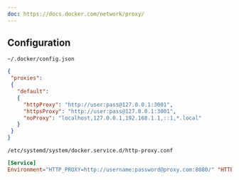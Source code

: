 ```yaml
---
doc: https://docs.docker.com/network/proxy/
---
```


## Configuration

`~/.docker/config.json`

```json
{
 "proxies":
 {
   "default":
   {
     "httpProxy": "http://user:pass@127.0.0.1:3001",
     "httpsProxy": "http://user:pass@127.0.0.1:3001",
     "noProxy": "localhost,127.0.0.1,192.168.1.1,::1,*.local"
   }
 }
}
```

`/etc/systemd/system/docker.service.d/http-proxy.conf`

```conf
[Service]
Environment="HTTP_PROXY=http://username:password@proxy.com:8080/" "HTTPS_PROXY=http://username:password@proxy.com:8080/" "NO_PROXY=localhost,127.0.0.1,192.168.1.1,::1,*.local"
```
